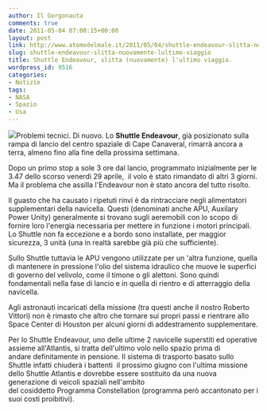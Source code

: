 ```yaml
---
author: Il Gorgonauta
comments: true
date: 2011-05-04 07:00:15+00:00
layout: post
link: http://www.atomodelmale.it/2011/05/04/shuttle-endeavour-slitta-nuovamente-lultimo-viaggio/
slug: shuttle-endeavour-slitta-nuovamente-lultimo-viaggio
title: Shuttle Endeavour, slitta (nuovamente) l'ultimo viaggio.
wordpress_id: 9516
categories:
- Notizie
tags:
- NASA
- Spazio
- Usa
---
```


[![](http://www.atomodelmale.it/wp-content/uploads/2011/05/shuttle-endeavour-300x225.jpg)](http://www.atomodelmale.it/wp-content/uploads/2011/05/shuttle-endeavour.jpg)Problemi tecnici. Di nuovo. Lo **Shuttle Endeavour**, già posizionato sulla rampa di lancio del centro spaziale di Cape Canaveral, rimarrà ancora a terra, almeno fino alla fine della prossima settimana.

Dopo un primo stop a sole 3 ore dal lancio, programmato inizialmente per le 3.47 dello scorso venerdì 29 aprile,  il volo è stato rimandato di altri 3 giorni. Ma il problema che assilla l'Endeavour non è stato ancora del tutto risolto.

Il guasto che ha causato i ripetuti rinvi è da rintracciare negli alimentatori supplementari della navicella. Questi (denominati anche APU, Auxilary Power Unity) generalmente si trovano sugli aeremobili con lo scopo di fornire loro l'energia necessaria per mettere in funzione i motori principali. Lo Shuttle non fa eccezione e a bordo sono installate, per maggior sicurezza, 3 unità (una in realtà sarebbe già più che sufficiente).



Sullo Shuttle tuttavia le APU vengono utilizzate per un 'altra funzione, quella di mantenere in pressione l'olio del sistema idraulico che muove le superfici di governo del velivolo, come il timone o gli alettoni. Sono quindi fondamentali nella fase di lancio e in quella di rientro e di atterraggio della navicella.

Agli astronauti incaricati della missione (tra questi anche il nostro Roberto Vittori) non è rimasto che altro che tornare sui propri passi e rientrare allo Space Center di Houston per alcuni giorni di addestramento supplementare.

Per lo Shuttle Endeavour, uno delle ultime 2 navicelle superstiti ed operative assieme all'Atlantis, si tratta dell'ultimo volo nello spazio prima di andare definitamente in pensione. Il sistema di trasporto basato sullo Shuttle infatti chiuderà i battenti  il prossimo giugno con l'ultima missione dello Shuttle Atlantis e dovrebbe essere sostituito da una nuova generazione di veicoli spaziali nell'ambito del cosiddetto Programma Constellation (programma però accantonato per i suoi costi proibitivi).
